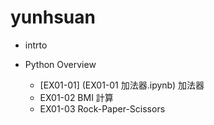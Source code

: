 # yunhsuan
- intrto
  
- Python Overview
  - [EX01-01] (EX01-01 加法器.ipynb) 加法器
  - EX01-02 BMI 計算
  - EX01-03 Rock-Paper-Scissors

  
